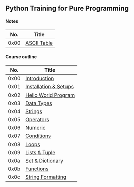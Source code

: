 ## Python Training for Pure Programming

#### Notes

| No. | Title |
| --- | --- |
| 0x00 | [ASCII Table](./files/ascii_table.md) |

#### Course outline

| No. | Title |
| --- | --- |
| 0x00 | [Introduction](./files/introduction.md) |
| 0x01 | [Installation & Setups](./files/installation_setups.md) |
| 0x02 | [Hello World Program](./files/helloworld_program.md) |
| 0x03 | [Data Types](./files/data_types.md) |
| 0x04 | [Strings](./files/strings.md) |
| 0x05 | [Operators](./files/operators.md) |
| 0x06 | [Numeric](./files/numeric.md) |
| 0x07 | [Conditions](./files/conditions.md) |
| 0x08 | [Loops](./files/loops.md) |
| 0x09 | [Lists & Tuple](./files/liststuple.md) |
| 0x0a | [Set & Dictionary](./files/setdict.md) |
| 0x0b | [Functions](./files/functions.md) |
| 0x0c | [String Formatting](./files/stringformat.md) |
